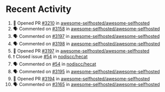 # Recent Activity 

<!--START_SECTION:activity-->
1. 💪 Opened PR [#3210](https://github.com/awesome-selfhosted/awesome-selfhosted/pull/3210) in [awesome-selfhosted/awesome-selfhosted](https://github.com/awesome-selfhosted/awesome-selfhosted)
2. 🗣 Commented on [#3158](https://github.com/awesome-selfhosted/awesome-selfhosted/issues/3158) in [awesome-selfhosted/awesome-selfhosted](https://github.com/awesome-selfhosted/awesome-selfhosted)
3. 🗣 Commented on [#3197](https://github.com/awesome-selfhosted/awesome-selfhosted/issues/3197) in [awesome-selfhosted/awesome-selfhosted](https://github.com/awesome-selfhosted/awesome-selfhosted)
4. 🗣 Commented on [#3198](https://github.com/awesome-selfhosted/awesome-selfhosted/issues/3198) in [awesome-selfhosted/awesome-selfhosted](https://github.com/awesome-selfhosted/awesome-selfhosted)
5. 💪 Opened PR [#3197](https://github.com/awesome-selfhosted/awesome-selfhosted/pull/3197) in [awesome-selfhosted/awesome-selfhosted](https://github.com/awesome-selfhosted/awesome-selfhosted)
6. ❗️ Closed issue [#54](https://github.com/nodiscc/hecat/issues/54) in [nodiscc/hecat](https://github.com/nodiscc/hecat)
7. 🗣 Commented on [#54](https://github.com/nodiscc/hecat/issues/54) in [nodiscc/hecat](https://github.com/nodiscc/hecat)
8. 🗣 Commented on [#3195](https://github.com/awesome-selfhosted/awesome-selfhosted/issues/3195) in [awesome-selfhosted/awesome-selfhosted](https://github.com/awesome-selfhosted/awesome-selfhosted)
9. 💪 Opened PR [#3194](https://github.com/awesome-selfhosted/awesome-selfhosted/pull/3194) in [awesome-selfhosted/awesome-selfhosted](https://github.com/awesome-selfhosted/awesome-selfhosted)
10. 🗣 Commented on [#3165](https://github.com/awesome-selfhosted/awesome-selfhosted/issues/3165) in [awesome-selfhosted/awesome-selfhosted](https://github.com/awesome-selfhosted/awesome-selfhosted)
<!--END_SECTION:activity-->
